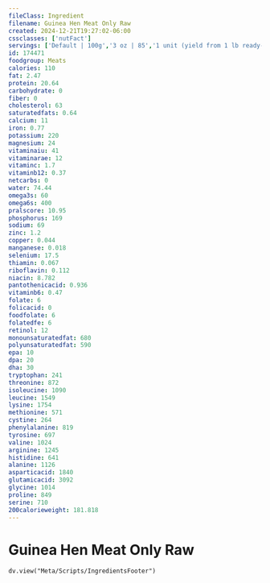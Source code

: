 ```yaml
---
fileClass: Ingredient
filename: Guinea Hen Meat Only Raw
created: 2024-12-21T19:27:02-06:00
cssclasses: ['nutFact']
servings: ['Default | 100g','3 oz | 85','1 unit (yield from 1 lb ready-to-cook guinea) | 275','1/2 guinea | 264']
id: 174471
foodgroup: Meats
calories: 110
fat: 2.47
protein: 20.64
carbohydrate: 0
fiber: 0
cholesterol: 63
saturatedfats: 0.64
calcium: 11
iron: 0.77
potassium: 220
magnesium: 24
vitaminaiu: 41
vitaminarae: 12
vitaminc: 1.7
vitaminb12: 0.37
netcarbs: 0
water: 74.44
omega3s: 60
omega6s: 400
pralscore: 10.95
phosphorus: 169
sodium: 69
zinc: 1.2
copper: 0.044
manganese: 0.018
selenium: 17.5
thiamin: 0.067
riboflavin: 0.112
niacin: 8.782
pantothenicacid: 0.936
vitaminb6: 0.47
folate: 6
folicacid: 0
foodfolate: 6
folatedfe: 6
retinol: 12
monounsaturatedfat: 680
polyunsaturatedfat: 590
epa: 10
dpa: 20
dha: 30
tryptophan: 241
threonine: 872
isoleucine: 1090
leucine: 1549
lysine: 1754
methionine: 571
cystine: 264
phenylalanine: 819
tyrosine: 697
valine: 1024
arginine: 1245
histidine: 641
alanine: 1126
asparticacid: 1840
glutamicacid: 3092
glycine: 1014
proline: 849
serine: 710
200calorieweight: 181.818
---
```


# Guinea Hen Meat Only Raw

```dataviewjs
dv.view("Meta/Scripts/IngredientsFooter")
```